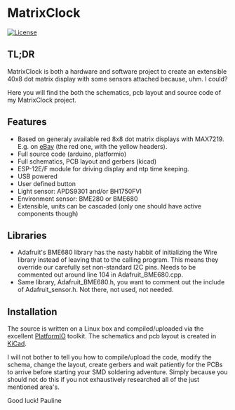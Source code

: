 # MatrixClock

[![License](https://img.shields.io/github/license/middelink/MatrixClock.svg)](https://github.com/middelink/MatrixClock/blob/master/LICENSE)

## TL;DR

MatrixClock is both a hardware and software project to create an extensible
40x8 dot matrix display with some sensors attached because, uhm. I could?

Here you will find the both the schematics, pcb layout and source code of my
MatrixClock project.

## Features

* Based on generaly available red 8x8 dot matrix displays with MAX7219. E.g. on [eBay](https://www.ebay.com/itm/8x8-3mm-5mm-Dot-Matrix-Display-Red-Full-Color-RGB-LED-MAX7219-DIY-Kit-f-Arduino/401374736108) (the red one, with the yellow headers).
* Full source code (arduino, platformio)
* Full schematics, PCB layout and gerbers (kicad)
* ESP-12E/F module for driving display and ntp time keeping.
* USB powered
* User defined button
* Light sensor: APDS9301 and/or BH1750FVI
* Environment sensor: BME280 or BME680
* Extensible, units can be cascaded (only one should have active components though)

## Libraries

* Adafruit's BME680 library has the nasty habbit of initializing the Wire
  library instead of leaving that to the calling program. This means they
  override our carefully set non-standard I2C pins. Needs to be commented
  out around line 104 in Adafruit\_BME680.cpp.
* Same library, Adafruit\_BME680.h, you want to comment out the include of
  Adafruit\_sensor.h. Not there, not used, not needed.

## Installation

The source is written on a Linux box and compiled/uploaded via the excellent
[PlatformIO](https://platformio.org) toolkit. The schematics and pcb layout is
created in [KiCad](https://kicad-pcb.org).

I will not bother to tell you how to compile/upload the code, modify the
schema, change the layout, create gerbers and wait patiently for the PCBs
to arrive before starting your SMD soldering adventure. Simply because
you should not do this if you not exhaustively researched all of the
just mentioned area's.

Good luck!
  Pauline
